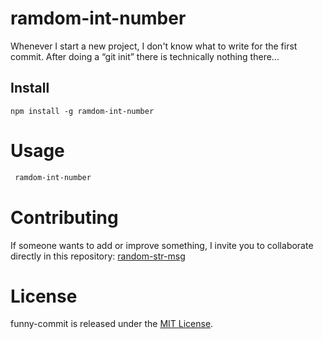 # ramdom-int-number

Whenever I start a new project, I don't know what to write for the first commit. After doing a “git init” there is technically nothing there...

## Install

```npm
npm install -g ramdom-int-number
```

# Usage

```bash
 ramdom-int-number
```

# Contributing

If someone wants to add or improve something, I invite you to collaborate directly in this repository: [random-str-msg](https://github.com/gndx/random-str-msg)

# License

funny-commit is released under the [MIT License](https://opensource.org/licenses/MIT).